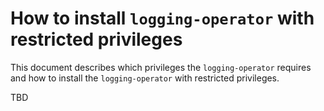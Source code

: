 # How to install `logging-operator` with restricted privileges

This document describes which privileges the `logging-operator` requires and how to install the `logging-operator`
with restricted privileges.

TBD
